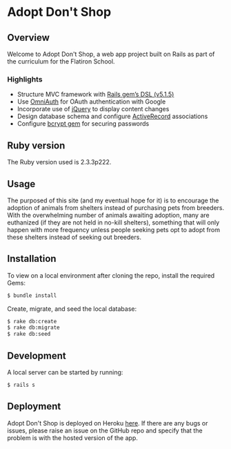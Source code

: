 # Adopt Don't Shop

## Overview
Welcome to Adopt Don't Shop, a web app project built on Rails as part of the curriculum for the Flatiron School.

### Highlights
- Structure MVC framework with [Rails gem’s DSL (v5.1.5)](https://github.com/rails/rails/tree/5-1-stable)
- Use [OmniAuth](https://github.com/omniauth/omniauth) for OAuth authentication with Google
- Incorporate use of [jQuery](https://api.jquery.com/) to display content changes
- Design database schema and configure [ActiveRecord](https://guides.rubyonrails.org/v5.1/active_record_basics.html) associations
- Configure [bcrypt gem](https://github.com/bcrypt-ruby/bcrypt-ruby) for securing passwords

## Ruby version

The Ruby version used is 2.3.3p222.

## Usage

The purposed of this site (and my eventual hope for it) is to encourage the adoption of animals from shelters instead of purchasing pets from breeders. With the overwhelming number of animals awaiting adoption, many are euthanized (if they are not held in no-kill shelters), something that will only happen with more frequency unless people seeking pets opt to adopt from these shelters instead of seeking out breeders.

## Installation

To view on a local environment after cloning the repo, install the required Gems:
```sh
$ bundle install
```

Create, migrate, and seed the local database:
```sh
$ rake db:create
$ rake db:migrate
$ rake db:seed
```

## Development

A local server can be started by running:
```sh
$ rails s
```

## Deployment

Adopt Don't Shop is deployed on Heroku [here](https://young-brushlands-18834.herokuapp.com/). If there are any bugs or issues, please raise an issue on the GitHub repo and specify that the problem is with the hosted version of the app.
